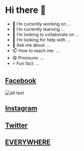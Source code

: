 # Hi there 👋



- 🔭 I’m currently working on ...
- 🌱 I’m currently learning ...
- 👯 I’m looking to collaborate on ...
- 🤔 I’m looking for help with ...
- 💬 Ask me about ...
- 📫 How to reach me: ...
- 😄 Pronouns: ...
- ⚡ Fun fact: ...

## [Facebook](http://facebook.com/nowfe.mi)
![alt text](https://dl.dropbox.com/s/am8z2qfr8vgacnk/IMG_20210116_174754_665.jpg?)

## [Instagram](http://instagram.com/nowfemi)



## [Twitter](http://twitter.com/nowfemi)




## [EVERYWHERE](http://nowfemi.github.io)



